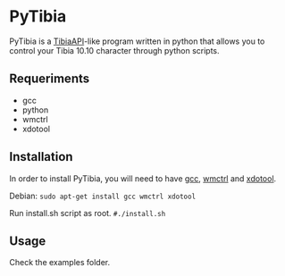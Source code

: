 PyTibia
=======
PyTibia is a [TibiaAPI](https://code.google.com/p/tibiaapi/)-like program written in python that allows you to control your Tibia 10.10 character through python scripts.

Requeriments
------------
* gcc
* python
* wmctrl
* xdotool

Installation
------------
In order to install PyTibia, you will need to have [gcc](https://gcc.gnu.org/), [wmctrl](http://tomas.styblo.name/wmctrl/) and [xdotool](http://www.semicomplete.com/projects/xdotool/).

Debian:
`sudo apt-get install gcc wmctrl xdotool`

Run install.sh script as root.
`#./install.sh`

Usage
------------
Check the examples folder.